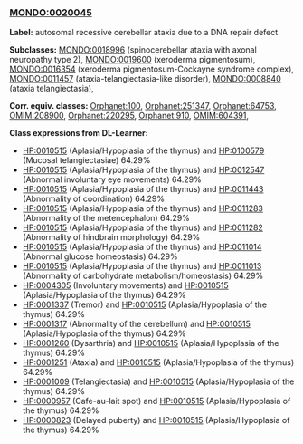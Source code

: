 
### [MONDO:0020045](http://purl.obolibrary.org/obo/MONDO_0020045)
**Label:** autosomal recessive cerebellar ataxia due to a DNA repair defect

**Subclasses:** [MONDO:0018996](http://purl.obolibrary.org/obo/MONDO_0018996) (spinocerebellar ataxia with axonal neuropathy type 2), [MONDO:0019600](http://purl.obolibrary.org/obo/MONDO_0019600) (xeroderma pigmentosum), [MONDO:0016354](http://purl.obolibrary.org/obo/MONDO_0016354) (xeroderma pigmentosum-Cockayne syndrome complex), [MONDO:0011457](http://purl.obolibrary.org/obo/MONDO_0011457) (ataxia-telangiectasia-like disorder), [MONDO:0008840](http://purl.obolibrary.org/obo/MONDO_0008840) (ataxia telangiectasia), 

**Corr. equiv. classes:** [Orphanet:100](http://www.orpha.net/ORDO/Orphanet_100), [Orphanet:251347](http://www.orpha.net/ORDO/Orphanet_251347), [Orphanet:64753](http://www.orpha.net/ORDO/Orphanet_64753), [OMIM:208900](http://purl.obolibrary.org/obo/OMIM_208900), [Orphanet:220295](http://www.orpha.net/ORDO/Orphanet_220295), [Orphanet:910](http://www.orpha.net/ORDO/Orphanet_910), [OMIM:604391](http://purl.obolibrary.org/obo/OMIM_604391), 

**Class expressions from DL-Learner:**

- [HP:0010515](http://purl.obolibrary.org/obo/HP_0010515) (Aplasia/Hypoplasia of the thymus) and [HP:0100579](http://purl.obolibrary.org/obo/HP_0100579) (Mucosal telangiectasiae) 64.29%
- [HP:0010515](http://purl.obolibrary.org/obo/HP_0010515) (Aplasia/Hypoplasia of the thymus) and [HP:0012547](http://purl.obolibrary.org/obo/HP_0012547) (Abnormal involuntary eye movements) 64.29%
- [HP:0010515](http://purl.obolibrary.org/obo/HP_0010515) (Aplasia/Hypoplasia of the thymus) and [HP:0011443](http://purl.obolibrary.org/obo/HP_0011443) (Abnormality of coordination) 64.29%
- [HP:0010515](http://purl.obolibrary.org/obo/HP_0010515) (Aplasia/Hypoplasia of the thymus) and [HP:0011283](http://purl.obolibrary.org/obo/HP_0011283) (Abnormality of the metencephalon) 64.29%
- [HP:0010515](http://purl.obolibrary.org/obo/HP_0010515) (Aplasia/Hypoplasia of the thymus) and [HP:0011282](http://purl.obolibrary.org/obo/HP_0011282) (Abnormality of hindbrain morphology) 64.29%
- [HP:0010515](http://purl.obolibrary.org/obo/HP_0010515) (Aplasia/Hypoplasia of the thymus) and [HP:0011014](http://purl.obolibrary.org/obo/HP_0011014) (Abnormal glucose homeostasis) 64.29%
- [HP:0010515](http://purl.obolibrary.org/obo/HP_0010515) (Aplasia/Hypoplasia of the thymus) and [HP:0011013](http://purl.obolibrary.org/obo/HP_0011013) (Abnormality of carbohydrate metabolism/homeostasis) 64.29%
- [HP:0004305](http://purl.obolibrary.org/obo/HP_0004305) (Involuntary movements) and [HP:0010515](http://purl.obolibrary.org/obo/HP_0010515) (Aplasia/Hypoplasia of the thymus) 64.29%
- [HP:0001337](http://purl.obolibrary.org/obo/HP_0001337) (Tremor) and [HP:0010515](http://purl.obolibrary.org/obo/HP_0010515) (Aplasia/Hypoplasia of the thymus) 64.29%
- [HP:0001317](http://purl.obolibrary.org/obo/HP_0001317) (Abnormality of the cerebellum) and [HP:0010515](http://purl.obolibrary.org/obo/HP_0010515) (Aplasia/Hypoplasia of the thymus) 64.29%
- [HP:0001260](http://purl.obolibrary.org/obo/HP_0001260) (Dysarthria) and [HP:0010515](http://purl.obolibrary.org/obo/HP_0010515) (Aplasia/Hypoplasia of the thymus) 64.29%
- [HP:0001251](http://purl.obolibrary.org/obo/HP_0001251) (Ataxia) and [HP:0010515](http://purl.obolibrary.org/obo/HP_0010515) (Aplasia/Hypoplasia of the thymus) 64.29%
- [HP:0001009](http://purl.obolibrary.org/obo/HP_0001009) (Telangiectasia) and [HP:0010515](http://purl.obolibrary.org/obo/HP_0010515) (Aplasia/Hypoplasia of the thymus) 64.29%
- [HP:0000957](http://purl.obolibrary.org/obo/HP_0000957) (Cafe-au-lait spot) and [HP:0010515](http://purl.obolibrary.org/obo/HP_0010515) (Aplasia/Hypoplasia of the thymus) 64.29%
- [HP:0000823](http://purl.obolibrary.org/obo/HP_0000823) (Delayed puberty) and [HP:0010515](http://purl.obolibrary.org/obo/HP_0010515) (Aplasia/Hypoplasia of the thymus) 64.29%


